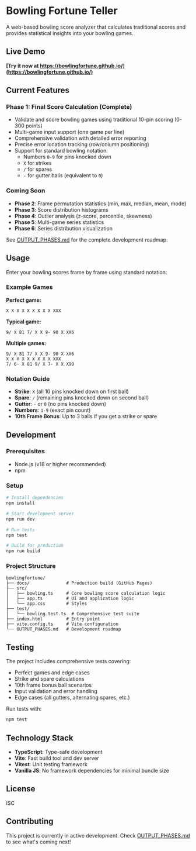 # Bowling Fortune Teller

A web-based bowling score analyzer that calculates traditional scores and provides statistical insights into your bowling games.

## Live Demo

**[Try it now at https://bowlingfortune.github.io/](https://bowlingfortune.github.io/)**

## Current Features

### Phase 1: Final Score Calculation (Complete)
- Validate and score bowling games using traditional 10-pin scoring (0-300 points)
- Multi-game input support (one game per line)
- Comprehensive validation with detailed error reporting
- Precise error location tracking (row/column positioning)
- Support for standard bowling notation:
  - Numbers `0-9` for pins knocked down
  - `X` for strikes
  - `/` for spares
  - `-` for gutter balls (equivalent to `0`)

### Coming Soon
- **Phase 2**: Frame permutation statistics (min, max, median, mean, mode)
- **Phase 3**: Score distribution histograms
- **Phase 4**: Outlier analysis (z-score, percentile, skewness)
- **Phase 5**: Multi-game series statistics
- **Phase 6**: Series distribution visualization

See [OUTPUT_PHASES.md](./OUTPUT_PHASES.md) for the complete development roadmap.

## Usage

Enter your bowling scores frame by frame using standard notation:

### Example Games

**Perfect game:**
```
X X X X X X X X X XXX
```

**Typical game:**
```
9/ X 81 7/ X X 9- 90 X XX6
```

**Multiple games:**
```
9/ X 81 7/ X X 9- 90 X XX6
X X X X X X X X X XXX
7/ 6- X 81 9/ X 7- X X X90
```

### Notation Guide
- **Strike**: `X` (all 10 pins knocked down on first ball)
- **Spare**: `/` (remaining pins knocked down on second ball)
- **Gutter**: `-` or `0` (no pins knocked down)
- **Numbers**: `1-9` (exact pin count)
- **10th Frame Bonus**: Up to 3 balls if you get a strike or spare

## Development

### Prerequisites
- Node.js (v18 or higher recommended)
- npm

### Setup

```bash
# Install dependencies
npm install

# Start development server
npm run dev

# Run tests
npm test

# Build for production
npm run build
```

### Project Structure

```
bowlingfortune/
├── docs/              # Production build (GitHub Pages)
├── src/
│   ├── bowling.ts     # Core bowling score calculation logic
│   ├── app.ts         # UI and application logic
│   └── app.css        # Styles
├── test/
│   └── bowling.test.ts  # Comprehensive test suite
├── index.html         # Entry point
├── vite.config.ts     # Vite configuration
└── OUTPUT_PHASES.md   # Development roadmap
```

## Testing

The project includes comprehensive tests covering:
- Perfect games and edge cases
- Strike and spare calculations
- 10th frame bonus ball scenarios
- Input validation and error handling
- Edge cases (all gutters, alternating spares, etc.)

Run tests with:
```bash
npm test
```

## Technology Stack

- **TypeScript**: Type-safe development
- **Vite**: Fast build tool and dev server
- **Vitest**: Unit testing framework
- **Vanilla JS**: No framework dependencies for minimal bundle size

## License

ISC

## Contributing

This project is currently in active development. Check [OUTPUT_PHASES.md](./OUTPUT_PHASES.md) to see what's coming next!
